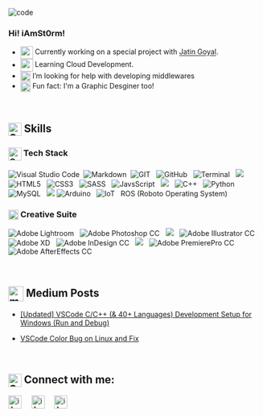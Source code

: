 <link rel="stylesheet" type="text/css" media="all" href="css/readme.md.css" />

![code](https://image.flaticon.com/icons/svg/2087/2087884.svg)
### Hi! iAmSt0rm! 

<!--
**iAmSt0rm/iAmSt0rm** is a ✨ _special_ ✨ repository because its `README.md` (this file) appears on your GitHub profile.
-->

- [<img align="center" width="25px" src="https://img.icons8.com/clouds/100/000000/code.png"/>](#) Currently working on a special project with [Jatin Goyal](https://github.com/Jatin1o1).
- [<img align="center" width="25px" src="https://img.icons8.com/clouds/100/000000/learning.png"/>](#) Learning Cloud Development.
- [<img align="center" width="20px" src="https://img.icons8.com/nolan/100/search.png"/>](#) I’m looking for help with developing middlewares
- [<img align="center" width="20px" src="https://img.icons8.com/nolan/100/designer.png"/>](#) Fun fact: I'm a Graphic Desginer too!

<br />

## [<img align="center" title="Skills" alt="Skills" width="26px" height="26px" src="https://image.flaticon.com/icons/svg/921/921330.svg" />](#)&nbsp;Skills
### [<img align="center" title="Programming" alt="Code" width="26px" src="https://img.icons8.com/material-sharp/96/000000/source-code.png" />](#)&nbsp;Tech Stack



![Visual Studio Code](https://cdn.jsdelivr.net/npm/simple-icons@3.3.0/icons/visualstudiocode.svg#techStack "Visual Studio Code")&nbsp;
![Markdown](https://cdn.jsdelivr.net/npm/simple-icons@3.3.0/icons/markdown.svg#Md "Markdown")&nbsp;
![GIT](https://cdn.jsdelivr.net/npm/simple-icons@3.3.0/icons/git.svg#techStack "GIT")&nbsp;&nbsp;
![GitHub](https://cdn.jsdelivr.net/npm/simple-icons@3.3.0/icons/github.svg#techStack "GitHub")&nbsp;&nbsp;
![Terminal](https://img.icons8.com/ios-filled/50/000000/console.png#techStack "Terminal")&nbsp;&nbsp;
![](https://img.icons8.com/ios-filled/50/000000/vertical-line.png#techStack)&nbsp;&nbsp;
![HTML5](https://cdn.jsdelivr.net/npm/simple-icons@3.3.0/icons/html5.svg#techStack "HTML5")&nbsp;&nbsp;
![CSS3](https://cdn.jsdelivr.net/npm/simple-icons@3.3.0/icons/css3.svg#techStack "CSS3")&nbsp;&nbsp;
![SASS](https://cdn.jsdelivr.net/npm/simple-icons@3.3.0/icons/sass.svg#techStack "SASS")&nbsp;&nbsp;
![JavsScript](https://cdn.jsdelivr.net/npm/simple-icons@3.3.0/icons/javascript.svg#techStack "JavaScript")&nbsp;&nbsp;
![](https://img.icons8.com/ios-filled/50/000000/vertical-line.png#techStack)&nbsp;&nbsp;
![C++](https://cdn.jsdelivr.net/npm/simple-icons@3.3.0/icons/cplusplus.svg#techStack "C++")&nbsp;&nbsp;
![Python](https://cdn.jsdelivr.net/npm/simple-icons@3.3.0/icons/python.svg#techStack "Python")&nbsp;&nbsp;
![MySQL](https://cdn.jsdelivr.net/npm/simple-icons@3.3.0/icons/mysql.svg#techStack "MySQL")&nbsp;&nbsp;
![](https://img.icons8.com/ios-filled/50/000000/vertical-line.png#techStack)
![Arduino](https://cdn.jsdelivr.net/npm/simple-icons@3.3.0/icons/arduino.svg#techStack "Arduino")&nbsp;&nbsp;
![IoT](https://img.icons8.com/ios-filled/50/000000/internet-of-things.png#techStack "Arduino")&nbsp;&nbsp;
<span class="ros">ROS</span> (Roboto Operating System)

### [<img align="center" title="Creactive Suite" alt="Code" width="20px" src="https://img.icons8.com/material-sharp/96/000000/vector.png" />](#) Creative Suite

![Adobe Lightroom](https://cdn.jsdelivr.net/npm/simple-icons@3.3.0/icons/adobelightroomclassic.svg#CSuite "Adobe Lightroom")&nbsp;&nbsp;
![Adobe Photoshop CC](https://cdn.jsdelivr.net/npm/simple-icons@3.3.0/icons/adobephotoshop.svg#CSuite "Adobe Photoshop CC")&nbsp;&nbsp;
![](https://img.icons8.com/ios-filled/50/000000/vertical-line.png#techStack)&nbsp;&nbsp;
![Adobe Illustrator CC](https://cdn.jsdelivr.net/npm/simple-icons@3.3.0/icons/adobeillustrator.svg#CSuite "Adobe Illustrator CC")&nbsp;&nbsp;
![Adobe XD](https://cdn.jsdelivr.net/npm/simple-icons@3.3.0/icons/adobexd.svg#CSuite "Adobe XD")&nbsp;&nbsp;
![Adobe InDesign CC](https://cdn.jsdelivr.net/npm/simple-icons@3.3.0/icons/adobeindesign.svg#CSuite "Adobe InDesign CC")&nbsp;&nbsp;
![](https://img.icons8.com/ios-filled/50/000000/vertical-line.png#techStack)&nbsp;&nbsp;
![Adobe PremierePro CC](https://cdn.jsdelivr.net/npm/simple-icons@3.3.0/icons/adobepremierepro.svg#CSuite "Adobe PremierePro CC")&nbsp;&nbsp;
![Adobe AfterEffects CC](https://cdn.jsdelivr.net/npm/simple-icons@3.3.0/icons/adobeaftereffects.svg#CSuite "Adobe AfterEffects CC")&nbsp;&nbsp;

<br />

## [<img align="center" title="Medium" alt="medium" width="30px" src="https://cdn.jsdelivr.net/npm/simple-icons@3.3.0/icons/medium.svg" />](https://medium.com/@iamstorm)&nbsp;Medium Posts
- [[Updated] VSCode C/C++ (& 40+ Languages) Development Setup for Windows (Run and Debug)](https://medium.com/@iamstorm/updated-vscode-c-c-40-languages-development-setup-for-windows-run-and-debug-ced6b593cc5)

- [VSCode Color Bug on Linux and Fix](https://medium.com/@iamstorm/vscode-bug-on-linux-7ca4c4544d24)

<br />

## [<img align="center" title="Social Media" alt="Social Media" width="26px" src="https://image.flaticon.com/icons/svg/929/929610.svg" />](#)&nbsp;Connect with me:

[<img align="center" alt="iAmSt0rm | LinkedIn" width="26px" src="https://cdn.jsdelivr.net/npm/simple-icons@3.3.0/icons/linkedin.svg" />][linkedin]
&nbsp;&nbsp;&nbsp;
[<img align="center" alt="iAmSt0rm | Instagram" width="26px" src="https://cdn.jsdelivr.net/npm/simple-icons@3.3.0/icons/instagram.svg" />][instagram]
&nbsp;&nbsp;&nbsp;
[<img align="center" alt="iAmSt0rm | Behance" width="26px" src="https://cdn.jsdelivr.net/npm/simple-icons@3.3.0/icons/behance.svg" />][behance]

[linkedin]: https://www.linkedin.com/in/paraskrv/
[instagram]: https://www.instagram.com/i_am_paras7/
[behance]: https://www.behance.net/parasverma/

